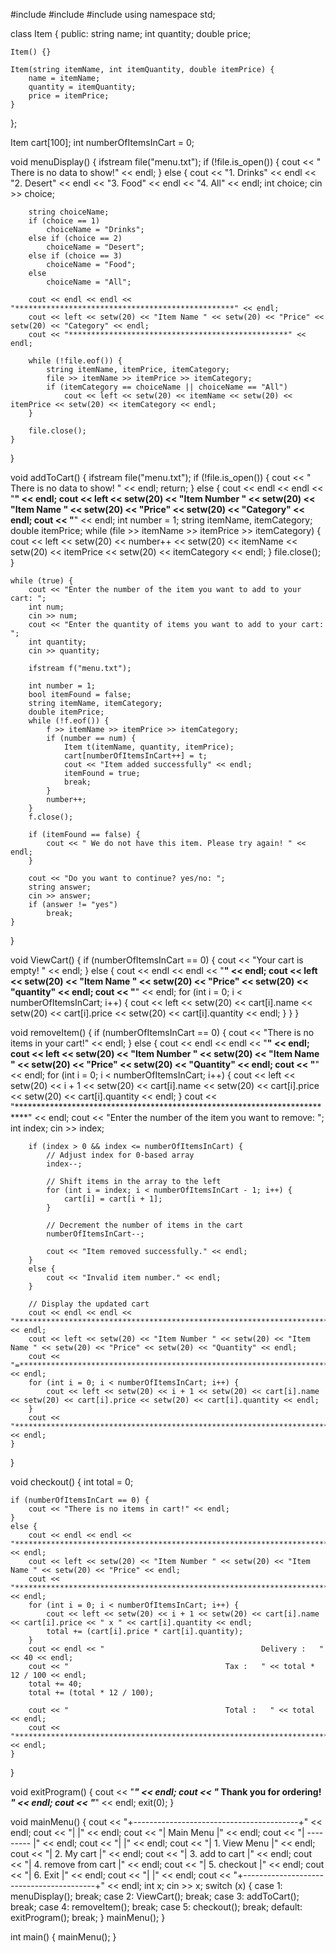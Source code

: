 
 #include <iostream>
#include <fstream>
#include <iomanip>
using namespace std;

class Item {
public:
    string name;
    int quantity;
    double price;

    Item() {}

    Item(string itemName, int itemQuantity, double itemPrice) {
        name = itemName;
        quantity = itemQuantity;
        price = itemPrice;
    }
};

Item cart[100];
int numberOfItemsInCart = 0;

void menuDisplay() {
    ifstream file("menu.txt");
    if (!file.is_open()) {
        cout << " There is no data to show!" << endl;
    }
    else {
        cout << "1. Drinks" << endl << "2. Desert" << endl << "3. Food" << endl << "4. All" << endl;
        int choice;
        cin >> choice;

        string choiceName;
        if (choice == 1)
            choiceName = "Drinks";
        else if (choice == 2)
            choiceName = "Desert";
        else if (choice == 3)
            choiceName = "Food";
        else
            choiceName = "All";

        cout << endl << endl << "*************************************************" << endl;
        cout << left << setw(20) << "Item Name " << setw(20) << "Price" << setw(20) << "Category" << endl;
        cout << "*************************************************" << endl;

        while (!file.eof()) {
            string itemName, itemPrice, itemCategory;
            file >> itemName >> itemPrice >> itemCategory;
            if (itemCategory == choiceName || choiceName == "All")
                cout << left << setw(20) << itemName << setw(20) << itemPrice << setw(20) << itemCategory << endl;
        }

        file.close();
    }

}

void addToCart() {
    ifstream file("menu.txt");
    if (!file.is_open()) {
        cout << " There is no data to show! " << endl;
        return;
    }
    else {
        cout << endl << endl << "********************************************************************" << endl;
        cout << left << setw(20) << "Item Number " << setw(20) << "Item Name " << setw(20) << "Price" << setw(20) << "Category" << endl;
        cout << "********************************************************************" << endl;
        int number = 1;
        string itemName, itemCategory;
        double itemPrice;
        while (file >> itemName >> itemPrice >> itemCategory) {
            cout << left << setw(20) << number++ << setw(20) << itemName << setw(20) << itemPrice << setw(20) << itemCategory << endl;
        }
        file.close();
    }

    while (true) {
        cout << "Enter the number of the item you want to add to your cart: ";
        int num;
        cin >> num;
        cout << "Enter the quantity of items you want to add to your cart: ";
        int quantity;
        cin >> quantity;

        ifstream f("menu.txt");

        int number = 1;
        bool itemFound = false;
        string itemName, itemCategory;
        double itemPrice;
        while (!f.eof()) {
            f >> itemName >> itemPrice >> itemCategory;
            if (number == num) {
                Item t(itemName, quantity, itemPrice);
                cart[numberOfItemsInCart++] = t;
                cout << "Item added successfully" << endl;
                itemFound = true;
                break;
            }
            number++;
        }
        f.close();

        if (itemFound == false) {
            cout << " We do not have this item. Please try again! " << endl;
        }

        cout << "Do you want to continue? yes/no: ";
        string answer;
        cin >> answer;
        if (answer != "yes")
            break;
    }
}

void ViewCart() {
    if (numberOfItemsInCart == 0) {
        cout << "Your cart is empty! " << endl;
    }
    else {
        cout << endl << endl << "********************************************************************" << endl;
        cout << left << setw(20) << "Item Name " << setw(20) << "Price" << setw(20) << "quantity" << endl;
        cout << "********************************************************************" << endl;
        for (int i = 0; i < numberOfItemsInCart; i++)
        {
            cout << left << setw(20) << cart[i].name << setw(20) << cart[i].price << setw(20) << cart[i].quantity << endl;
        }
    }
}

void removeItem() {
    if (numberOfItemsInCart == 0) {
        cout << "There is no items in your cart!" << endl;
    }
    else {
        cout << endl << endl << "**************************************************************************" << endl;
        cout << left << setw(20) << "Item Number " << setw(20) << "Item Name " << setw(20) << "Price" << setw(20) << "Quantity" << endl;
        cout << "**************************************************************************" << endl;
        for (int i = 0; i < numberOfItemsInCart; i++) {
            cout << left << setw(20) << i + 1 << setw(20) << cart[i].name << setw(20) << cart[i].price << setw(20) << cart[i].quantity << endl;
        }
        cout << "**************************************************************************" << endl;
        cout << "Enter the number of the item you want to remove: ";
        int index;
        cin >> index;

        if (index > 0 && index <= numberOfItemsInCart) {
            // Adjust index for 0-based array
            index--;

            // Shift items in the array to the left
            for (int i = index; i < numberOfItemsInCart - 1; i++) {
                cart[i] = cart[i + 1];
            }

            // Decrement the number of items in the cart
            numberOfItemsInCart--;

            cout << "Item removed successfully." << endl;
        }
        else {
            cout << "Invalid item number." << endl;
        }

        // Display the updated cart
        cout << endl << endl << "**************************************************************************" << endl;
        cout << left << setw(20) << "Item Number " << setw(20) << "Item Name " << setw(20) << "Price" << setw(20) << "Quantity" << endl;
        cout << "=**********************************************************************=" << endl;
        for (int i = 0; i < numberOfItemsInCart; i++) {
            cout << left << setw(20) << i + 1 << setw(20) << cart[i].name << setw(20) << cart[i].price << setw(20) << cart[i].quantity << endl;
        }
        cout << "**************************************************************************" << endl;
    }
}

void checkout() {
    int total = 0;

    if (numberOfItemsInCart == 0) {
        cout << "There is no items in cart!" << endl;
    }
    else {
        cout << endl << endl << "**************************************************************************" << endl;
        cout << left << setw(20) << "Item Number " << setw(20) << "Item Name " << setw(20) << "Price" << endl;
        cout << "**************************************************************************" << endl;
        for (int i = 0; i < numberOfItemsInCart; i++) {
            cout << left << setw(20) << i + 1 << setw(20) << cart[i].name << cart[i].price << " x " << cart[i].quantity << endl;
            total += (cart[i].price * cart[i].quantity);
        }
        cout << endl << "                                   Delivery :   " << 40 << endl;
        cout << "                                   Tax :   " << total * 12 / 100 << endl;
        total += 40;
        total += (total * 12 / 100);

        cout << "                                   Total :   " << total << endl;
        cout << "**************************************************************************" << endl;
    }
}

void exitProgram()
{
    cout << "*******************************" << endl;
    cout << "*    Thank you for ordering!  *" << endl;
    cout << "*******************************" << endl;
    exit(0);
}

void mainMenu() {
    cout << "+-----------------------------------------+" << endl;
    cout << "|                                         |" << endl;
    cout << "|                Main Menu                |" << endl;
    cout << "|                ---------                |" << endl;
    cout << "|                                         |" << endl;
    cout << "|            1. View Menu                 |" << endl;
    cout << "|            2. My cart                   |" << endl;
    cout << "|            3. add to cart               |" << endl;
    cout << "|            4. remove from cart          |" << endl;
    cout << "|            5. checkout                  |" << endl;
    cout << "|            6. Exit                      |" << endl;
    cout << "|                                         |" << endl;
    cout << "+-----------------------------------------+" << endl;
    int x;
    cin >> x;
    switch (x)
    {
    case 1:
        menuDisplay();
        break;
    case 2:
        ViewCart();
        break;
    case 3:
        addToCart();
        break;
    case 4:
        removeItem();
        break;
    case 5:
        checkout();
        break;
    default:
        exitProgram();
        break;
    }
    mainMenu();
}

int main()
{
    mainMenu();
}

